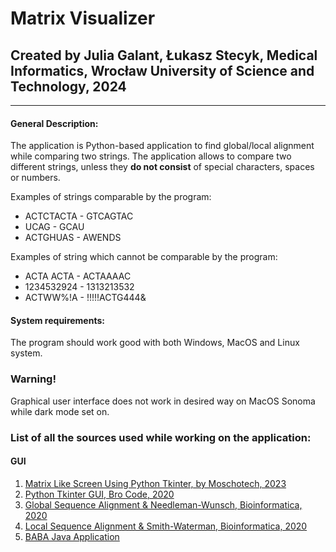 # Matrix Visualizer 

## Created by Julia Galant, Łukasz Stecyk, Medical Informatics, Wrocław University of Science and Technology, 2024

---
#### General Description:
The application is Python-based application to find global/local alignment while comparing two strings.
The application allows to compare two different strings, unless they **do not consist** of special characters, spaces or numbers.

Examples of strings comparable by the program:
* ACTCTACTA - GTCAGTAC
* UCAG - GCAU
* ACTGHUAS - AWENDS

Examples of string which cannot be comparable by the program:
* ACTA ACTA - ACTAAAAC
* 1234532924 - 1313213532
* ACTWW%!A - !!!!!ACTG444&

#### System requirements:
The program should work good with both Windows, MacOS and Linux system. 

### Warning!
Graphical user interface does not work in desired way on MacOS Sonoma while dark mode set on.

### List of all the sources used while working on the application:
#### GUI
1. [Matrix Like Screen Using Python Tkinter, by Moschotech, 2023](https://www.youtube.com/watch?v=_0PfTZNnWns)
2. [Python Tkinter GUI, Bro Code, 2020](https://www.youtube.com/watch?v=TuLxsvK4svQ)
3. [Global Sequence Alignment & Needleman-Wunsch, Bioinformatica, 2020](https://www.youtube.com/watch?v=ipp-pNRIp4g)
4. [Local Sequence Alignment & Smith-Waterman, Bioinformatica, 2020](https://www.youtube.com/watch?v=lu9ScxSejSE)
5. [BABA Java Application](https://baba.sourceforge.net)
